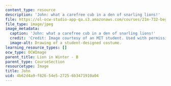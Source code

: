 ```yaml
---
content_type: resource
description: 'John: what a carefree cub in a den of snarling lions!'
file: https://ol-ocw-studio-app-qa.s3.amazonaws.com/courses/21m-732-beginning-costume-design-and-construction-fall-2008/4b62d4a9f82654e527256b3471910a04_john.jpg
file_type: image/jpeg
image_metadata:
  caption: 'John: what a carefree cub in a den of snarling lions!'
  credit: 'Credit: Image courtesy of an MIT student. Used with permission.'
  image-alt: Drawing of a student-designed costume.
learning_resource_types: []
ocw_type: OCWImage
parent_title: Lion in Winter - B
parent_type: CourseSection
resourcetype: Image
title: John
uid: 4b62d4a9-f826-54e5-2725-6b3471910a04
---
```

